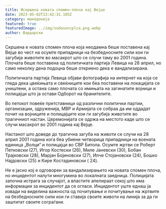 ```yaml
---
title: Искршена новата спомен-плоча кај Вејце
date: 2023-05-02T13:42:31.105Z
category: македонија
featured: true
featuredImage: ../img/sodasoncplca.png.webp
author: Вардарски
---
```


Скршена е новата спомен плоча која неодамна беше поставена кај Вејце во чест на осумте припадници на безбедносните сили кои ги загубија животите во масакрот што се случи таму во 2001 година. Плочата беше поставена од политичката партија Левица на 28 април, но само неколку дена подоцна беше откриено дека е вандализирана.

Политичката партија Левица објави фотографија на интернет на која се гледа дека цвеќињата и свеќниците кои беа поставени на локацијата се уништени, а остана само плочата со имињата на загинатите војници и полицајци што ја остави Одборот на бранителите.

Во петокот повеќе претставници од различни политички партии, организации, здруженија, МВР и Армијата се собраа да им оддадат почит на војниците и полицајците кои ги загубија животите во трагичниот настан. Церемонијата се одржа на местото каде што се случи масакрот во 2001 година кај Вејце.

Настанот што доведе до трагична загуба на животи се случи на 28 април 2001 година кога беа убиени четворица припадници на воената единица „Волци“ и полицајци во СВР Битола. Осумте жртви се Роберт Петковски (27), Игор Костески (26), Миле Јаневски (30), Бобан Трајковски (28), Марјан Бојиновски (27), Илче Стојановски (24), Бошко Најдовски (25) и Кире Костадиновски ( 24).

Не е јасно кој е одговорен за вандализирањето на новата спомен плоча, но инцидентот налути многумина во локалната заедница. Полицијата започна истрага за случајот, а властите апелираат секој што има информации за инцидентот да се огласи. Инцидентот уште еднаш ја извади на виделина важноста од почитување и почитување на жртвите на безбедносните сили кои ги ставија своите животи на линија за да ги заштитат своите сограѓани.
